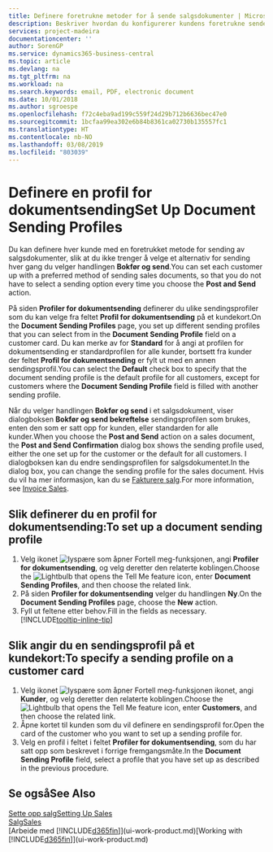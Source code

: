 ```yaml
---
title: Definere foretrukne metoder for å sende salgsdokumenter | Microsoft-dokumentasjon
description: Beskriver hvordan du konfigurerer kundens foretrukne sendemetode for salgsdokumenter, for eksempel e-post, PDF-fil, elektronisk dokument og så videre.
services: project-madeira
documentationcenter: ''
author: SorenGP
ms.service: dynamics365-business-central
ms.topic: article
ms.devlang: na
ms.tgt_pltfrm: na
ms.workload: na
ms.search.keywords: email, PDF, electronic document
ms.date: 10/01/2018
ms.author: sgroespe
ms.openlocfilehash: f72c4eba9ad199c559f24d29b712b6636bec47e0
ms.sourcegitcommit: 1bcfaa99ea302e6b84b8361ca02730b135557fc1
ms.translationtype: HT
ms.contentlocale: nb-NO
ms.lasthandoff: 03/08/2019
ms.locfileid: "803039"
---
```

# <a name="set-up-document-sending-profiles"></a><span data-ttu-id="f00b3-103">Definere en profil for dokumentsending</span><span class="sxs-lookup"><span data-stu-id="f00b3-103">Set Up Document Sending Profiles</span></span>
<span data-ttu-id="f00b3-104">Du kan definere hver kunde med en foretrukket metode for sending av salgsdokumenter, slik at du ikke trenger å velge et alternativ for sending hver gang du velger handlingen **Bokfør og send**.</span><span class="sxs-lookup"><span data-stu-id="f00b3-104">You can set each customer up with a preferred method of sending sales documents, so that you do not have to select a sending option every time you choose the **Post and Send** action.</span></span>

<span data-ttu-id="f00b3-105">På siden **Profiler for dokumentsending** definerer du ulike sendingsprofiler som du kan velge fra feltet **Profil for dokumentsending** på et kundekort.</span><span class="sxs-lookup"><span data-stu-id="f00b3-105">On the **Document Sending Profiles** page, you set up different sending profiles that you can select from in the **Document Sending Profile** field on a customer card.</span></span> <span data-ttu-id="f00b3-106">Du kan merke av for **Standard** for å angi at profilen for dokumentsending er standardprofilen for alle kunder, bortsett fra kunder der feltet **Profil for dokumentsending** er fylt ut med en annen sendingsprofil.</span><span class="sxs-lookup"><span data-stu-id="f00b3-106">You can select the **Default** check box to specify that the document sending profile is the default profile for all customers, except for customers where the **Document Sending Profile** field is filled with another sending profile.</span></span>

<span data-ttu-id="f00b3-107">Når du velger handlingen **Bokfør og send** i et salgsdokument, viser dialogboksen **Bokfør og send bekreftelse** sendingsprofilen som brukes, enten den som er satt opp for kunden, eller standarden for alle kunder.</span><span class="sxs-lookup"><span data-stu-id="f00b3-107">When you choose the **Post and Send** action on a sales document, the **Post and Send Confirmation** dialog box shows the sending profile used, either the one set up for the customer or the default for all customers.</span></span> <span data-ttu-id="f00b3-108">I dialogboksen kan du endre sendingsprofilen for salgsdokumentet.</span><span class="sxs-lookup"><span data-stu-id="f00b3-108">In the dialog box, you can change the sending profile for the sales document.</span></span> <span data-ttu-id="f00b3-109">Hvis du vil ha mer informasjon, kan du se [Fakturere salg](sales-how-invoice-sales.md).</span><span class="sxs-lookup"><span data-stu-id="f00b3-109">For more information, see [Invoice Sales](sales-how-invoice-sales.md).</span></span>

## <a name="to-set-up-a-document-sending-profile"></a><span data-ttu-id="f00b3-110">Slik definerer du en profil for dokumentsending:</span><span class="sxs-lookup"><span data-stu-id="f00b3-110">To set up a document sending profile</span></span>
1. <span data-ttu-id="f00b3-111">Velg ikonet ![lyspære som åpner Fortell meg-funksjonen](media/ui-search/search_small.png "Fortell hva du vil gjøre"), angi **Profiler for dokumentsending**, og velg deretter den relaterte koblingen.</span><span class="sxs-lookup"><span data-stu-id="f00b3-111">Choose the ![Lightbulb that opens the Tell Me feature](media/ui-search/search_small.png "Tell me what you want to do") icon, enter **Document Sending Profiles**, and then choose the related link.</span></span>
2. <span data-ttu-id="f00b3-112">På siden **Profiler for dokumentsending** velger du handlingen **Ny**.</span><span class="sxs-lookup"><span data-stu-id="f00b3-112">On the **Document Sending Profiles** page, choose the **New** action.</span></span>
3. <span data-ttu-id="f00b3-113">Fyll ut feltene etter behov.</span><span class="sxs-lookup"><span data-stu-id="f00b3-113">Fill in the fields as necessary.</span></span> [!INCLUDE[tooltip-inline-tip](includes/tooltip-inline-tip_md.md)]

## <a name="to-specify-a-sending-profile-on-a-customer-card"></a><span data-ttu-id="f00b3-114">Slik angir du en sendingsprofil på et kundekort:</span><span class="sxs-lookup"><span data-stu-id="f00b3-114">To specify a sending profile on a customer card</span></span>
1. <span data-ttu-id="f00b3-115">Velg ikonet ![lyspære som åpner Fortell meg-funksjonen](media/ui-search/search_small.png "Fortell hva du vil gjøre") ikonet, angi **Kunder**, og velg deretter den relaterte koblingen.</span><span class="sxs-lookup"><span data-stu-id="f00b3-115">Choose the ![Lightbulb that opens the Tell Me feature](media/ui-search/search_small.png "Tell me what you want to do") icon, enter **Customers**, and then choose the related link.</span></span>
2. <span data-ttu-id="f00b3-116">Åpne kortet til kunden som du vil definere en sendingsprofil for.</span><span class="sxs-lookup"><span data-stu-id="f00b3-116">Open the card of the customer who you want to set up a sending profile for.</span></span>
3. <span data-ttu-id="f00b3-117">Velg en profil i feltet i feltet **Profiler for dokumentsending**, som du har satt opp som beskrevet i forrige fremgangsmåte.</span><span class="sxs-lookup"><span data-stu-id="f00b3-117">In the **Document Sending Profile** field, select a profile that you have set up as described in the previous procedure.</span></span>

## <a name="see-also"></a><span data-ttu-id="f00b3-118">Se også</span><span class="sxs-lookup"><span data-stu-id="f00b3-118">See Also</span></span>
[<span data-ttu-id="f00b3-119">Sette opp salg</span><span class="sxs-lookup"><span data-stu-id="f00b3-119">Setting Up Sales</span></span>](sales-setup-sales.md)  
[<span data-ttu-id="f00b3-120">Salg</span><span class="sxs-lookup"><span data-stu-id="f00b3-120">Sales</span></span>](sales-manage-sales.md)  
<span data-ttu-id="f00b3-121">[Arbeide med [!INCLUDE[d365fin](includes/d365fin_md.md)]](ui-work-product.md)</span><span class="sxs-lookup"><span data-stu-id="f00b3-121">[Working with [!INCLUDE[d365fin](includes/d365fin_md.md)]](ui-work-product.md)</span></span>
